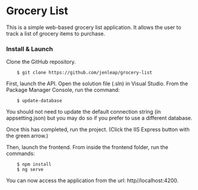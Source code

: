 # Grocery List

This is a simple web-based grocery list application. It allows the user to track a list of grocery items to purchase.

### Install & Launch

Clone the GitHub repository. 

```
    $ git clone https://github.com/jenleap/grocery-list
```

First, launch the API. Open the solution file (.sln) in Visual Studio. From the Package Manager Console, run the command:

```
    $ update-database
```
You should not need to update the default connection string (in appsetting.json) but you may do so if you prefer to use a different database.

Once this has completed, run the project. (Click the IIS Express button with the green arrow.)

Then, launch the frontend. From inside the frontend folder, run the commands:

```
    $ npm install
    $ ng serve
```

You can now access the application from the url: http//localhost:4200.